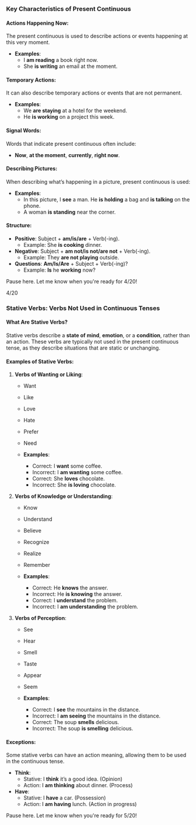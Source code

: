 ### Key Characteristics of Present Continuous

#### **Actions Happening Now**:

The present continuous is used to describe actions or events happening at this very moment.

- **Examples**:
    - I **am reading** a book right now.
    - She **is writing** an email at the moment.

#### **Temporary Actions**:

It can also describe temporary actions or events that are not permanent.

- **Examples**:
    - We **are staying** at a hotel for the weekend.
    - He **is working** on a project this week.

#### **Signal Words**:

Words that indicate present continuous often include:

- **Now**, **at the moment**, **currently**, **right now**.

#### **Describing Pictures**:

When describing what’s happening in a picture, present continuous is used:

- **Examples**:
    - In this picture, I **see** a man. He **is holding** a bag and **is talking** on the phone.
    - A woman **is standing** near the corner.

#### **Structure**:

- **Positive**: Subject + **am/is/are** + Verb(-ing).
    - Example: She **is cooking** dinner.
- **Negative**: Subject + **am not/is not/are not** + Verb(-ing).
    - Example: They **are not playing** outside.
- **Questions**: **Am/Is/Are** + Subject + Verb(-ing)?
    - Example: **Is** he **working** now?

Pause here. Let me know when you're ready for 4/20!

4/20

### Stative Verbs: Verbs Not Used in Continuous Tenses

#### **What Are Stative Verbs?**

Stative verbs describe a **state of mind**, **emotion**, or a **condition**, rather than an action. These verbs are typically not used in the present continuous tense, as they describe situations that are static or unchanging.

#### **Examples of Stative Verbs**:

1. **Verbs of Wanting or Liking**:
    
    - Want
        
    - Like
        
    - Love
        
    - Hate
        
    - Prefer
        
    - Need
        
    - **Examples**:
        
        - Correct: I **want** some coffee.
        - Incorrect: I **am wanting** some coffee.
        - Correct: She **loves** chocolate.
        - Incorrect: She **is loving** chocolate.
2. **Verbs of Knowledge or Understanding**:
    
    - Know
        
    - Understand
        
    - Believe
        
    - Recognize
        
    - Realize
        
    - Remember
        
    - **Examples**:
        
        - Correct: He **knows** the answer.
        - Incorrect: He **is knowing** the answer.
        - Correct: I **understand** the problem.
        - Incorrect: I **am understanding** the problem.
3. **Verbs of Perception**:
    
    - See
        
    - Hear
        
    - Smell
        
    - Taste
        
    - Appear
        
    - Seem
        
    - **Examples**:
        
        - Correct: I **see** the mountains in the distance.
        - Incorrect: I **am seeing** the mountains in the distance.
        - Correct: The soup **smells** delicious.
        - Incorrect: The soup **is smelling** delicious.

#### **Exceptions**:

Some stative verbs can have an action meaning, allowing them to be used in the continuous tense.

- **Think**:
    - Stative: I **think** it’s a good idea. (Opinion)
    - Action: I **am thinking** about dinner. (Process)
- **Have**:
    - Stative: I **have** a car. (Possession)
    - Action: I **am having** lunch. (Action in progress)

Pause here. Let me know when you're ready for 5/20!